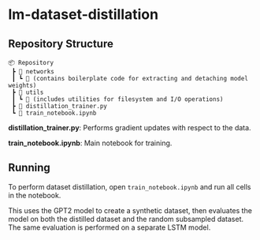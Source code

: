 # lm-dataset-distillation

## Repository Structure

```
📦 Repository
 ┣ 📂 networks
 ┃ ┗ 📄 (contains boilerplate code for extracting and detaching model weights)
 ┣ 📂 utils
 ┃ ┗ 📄 (includes utilities for filesystem and I/O operations)
 ┣ 📄 distillation_trainer.py
 ┗ 📄 train_notebook.ipynb
```

**distillation_trainer.py**: Performs gradient updates with respect to the data.

**train_notebook.ipynb**: Main notebook for training.

## Running

To perform dataset distillation, open `train_notebook.ipynb` and run all cells in the notebook.

This uses the GPT2 model to create a synthetic dataset, then evaluates the model on both the distilled dataset and the random subsampled dataset. The same evaluation is performed on a separate LSTM model.
